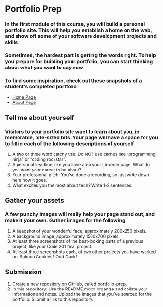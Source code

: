 # Portfolio Prep

### In the first module of this course, you will build a personal portfolio site. This will help you establish a home on the web, and show off some of your software development projects and skills

### Sometimes, the hardest part is getting the words right. To help you prepare for building your portfolio, you can start thinking about what you want to say now

### To find some inspiration, check out these snapshots of a student’s completed portfolio

- [Home Page](https://codefellows.github.io/code-301-guide/curriculum/prework/assets/portfolio-example.png)
- [About Page](https://codefellows.github.io/code-301-guide/curriculum/prework/assets/portfolio-example-about.png)

## Tell me about yourself

### Visitors to your portfolio site want to learn about you, in memorable, bite-sized bits. Your page will have a space for you to fill in each of the following descriptions of yourself

1. A two or three word catchy title. Do NOT use cliches like “programming ninja” or “coding rockstar”.
2. A personal headline, like you have atop your LinkedIn page. What do you want your career to be about?
3. Your professional pitch: You’ve done a recording, so just write down here how it goes.
4. What excites you the most about tech? Write 1-2 sentences.

## Gather your assets

### A few punchy images will really help your page stand out, and make it your own. Gather images for the following

1. A headshot of your wonderful face, approximately 200x250 pixels.
2. A background image, approximately 1500x700 pixels.
3. At least three screenshots of the best-looking parts of a previous project, like your Code 201 final project.
4. At least three screenshots each, of two other projects you have worked on. Salmon Cookies? Odd Duck?

## Submission

1. Create a new repository on GitHub, called portfolio-prep.
2. In this repository:
    Use the README.md to organize and collate your information and notes.
    Upload the images that you’ve sourced for the portfolio.
    Submit a link to this repository.
